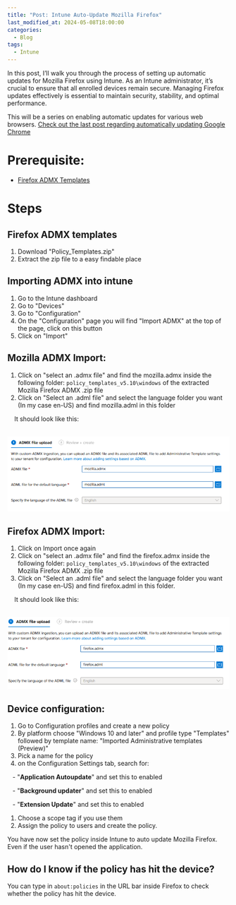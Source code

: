 ```yaml
---
title: "Post: Intune Auto-Update Mozilla Firefox"
last_modified_at: 2024-05-08T18:00:00
categories:
  - Blog
tags:
  - Intune
---
```


In this post, I’ll walk you through the process of setting up automatic updates for Mozilla Firefox using Intune. As an Intune administrator, it’s crucial to ensure that all enrolled devices remain secure. Managing Firefox updates effectively is essential to maintain security, stability, and optimal performance.

This will be a series on enabling automatic updates for various web browsers. [Check out the last post regarding automatically updating Google Chrome](https://diegoderksen.github.io/blog/Intune-Auto-Update-Google-Chrome/)
# Prerequisite:

- [Firefox ADMX Templates](https://github.com/mozilla/policy-templates/releases)

# Steps
## Firefox ADMX templates

1. Download "Policy_Templates.zip"
1. Extract the zip file to a easy findable place

## Importing ADMX into intune

1. Go to the Intune dashboard
2. Go to "Devices"
3. Go to "Configuration"
4. On the "Configuration" page you will find "Import ADMX" at the top of the page, click on this button
5. Click on "Import"

## Mozilla ADMX Import:

1. Click on "select an .admx file" and find the mozilla.admx inside the following folder: `policy_templates_v5.10\windows` of the extracted Mozilla Firefox ADMX .zip file
1. Click on "Select an .adml file" and select the language folder you want (In my case en-US) and find mozilla.adml in this folder

    It should look like this:

    ![MozillaADMX](/assets/images/Intune-Auto-Update-Browsers/Firefox/Mozilla%20ADMX%20import.png)

  

## Firefox ADMX Import:

1. Click on Import once again
1. Click on "select an .admx file" and find the firefox.admx inside the following folder: `policy_templates_v5.10\windows` of the extracted Mozilla Firefox ADMX .zip file
1. Click on "Select an .adml file" and select the language folder you want (In my case en-US) and find firefox.adml in this folder.

    It should look like this:

    ![FirefoxADMX](/assets/images/Intune-Auto-Update-Browsers/Firefox/Firefox%20ADMX%20import.png)

## Device configuration:

1. Go to Configuration profiles and create a new policy
1. By platform choose "Windows 10 and later" and profile type "Templates" followed by template name: "Imported Administrative templates (Preview)"
1. Pick a name for the policy
1. on the Configuration Settings tab, search for:

   - "**Application Autoupdate**" and set this to enabled  

   - "**Background updater**" and set this to enabled  

   - "**Extension Update**" and set this to enabled  

1. Choose a scope tag if you use them
1. Assign the policy to users and create the policy.

You have now set the policy inside Intune to auto update Mozilla Firefox. Even if the user hasn't opened the application.

  

## How do I know if the policy has hit the device?

You can type in `about:policies` in the URL bar inside Firefox to check whether the policy has hit the device.